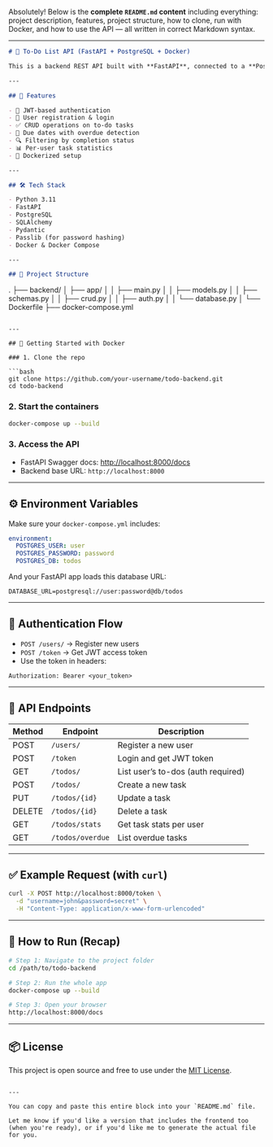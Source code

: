 Absolutely! Below is the **complete `README.md` content** including everything: project description, features, project structure, how to clone, run with Docker, and how to use the API — all written in correct Markdown syntax.

---

```markdown
# 📝 To-Do List API (FastAPI + PostgreSQL + Docker)

This is a backend REST API built with **FastAPI**, connected to a **PostgreSQL** database, and containerized using **Docker**. The API supports user authentication and task management features including creation, update, filtering, sorting, and statistics.

---

## 🚀 Features

- 🔐 JWT-based authentication  
- 👤 User registration & login  
- ✅ CRUD operations on to-do tasks  
- 📅 Due dates with overdue detection  
- 🔍 Filtering by completion status  
- 📊 Per-user task statistics  
- 🐳 Dockerized setup

---

## 🛠️ Tech Stack

- Python 3.11
- FastAPI
- PostgreSQL
- SQLAlchemy
- Pydantic
- Passlib (for password hashing)
- Docker & Docker Compose

---

## 📁 Project Structure

```

.
├── backend/
│   ├── app/
│   │   ├── main.py
│   │   ├── models.py
│   │   ├── schemas.py
│   │   ├── crud.py
│   │   ├── auth.py
│   │   └── database.py
│   └── Dockerfile
├── docker-compose.yml

````

---

## 🐳 Getting Started with Docker

### 1. Clone the repo

```bash
git clone https://github.com/your-username/todo-backend.git
cd todo-backend
````

### 2. Start the containers

```bash
docker-compose up --build
```

### 3. Access the API

* FastAPI Swagger docs: [http://localhost:8000/docs](http://localhost:8000/docs)
* Backend base URL: `http://localhost:8000`

---

## ⚙️ Environment Variables

Make sure your `docker-compose.yml` includes:

```yaml
environment:
  POSTGRES_USER: user
  POSTGRES_PASSWORD: password
  POSTGRES_DB: todos
```

And your FastAPI app loads this database URL:

```
DATABASE_URL=postgresql://user:password@db/todos
```

---

## 🔐 Authentication Flow

* `POST /users/` → Register new users
* `POST /token` → Get JWT access token
* Use the token in headers:

```
Authorization: Bearer <your_token>
```

---

## 📌 API Endpoints

| Method | Endpoint         | Description                        |
| ------ | ---------------- | ---------------------------------- |
| POST   | `/users/`        | Register a new user                |
| POST   | `/token`         | Login and get JWT token            |
| GET    | `/todos/`        | List user’s to-dos (auth required) |
| POST   | `/todos/`        | Create a new task                  |
| PUT    | `/todos/{id}`    | Update a task                      |
| DELETE | `/todos/{id}`    | Delete a task                      |
| GET    | `/todos/stats`   | Get task stats per user            |
| GET    | `/todos/overdue` | List overdue tasks                 |

---

## ✅ Example Request (with `curl`)

```bash
curl -X POST http://localhost:8000/token \
  -d "username=john&password=secret" \
  -H "Content-Type: application/x-www-form-urlencoded"
```

---

## 🧪 How to Run (Recap)

```bash
# Step 1: Navigate to the project folder
cd /path/to/todo-backend

# Step 2: Run the whole app
docker-compose up --build

# Step 3: Open your browser
http://localhost:8000/docs
```

---

## 📦 License

This project is open source and free to use under the [MIT License](LICENSE).

```

---

You can copy and paste this entire block into your `README.md` file.

Let me know if you'd like a version that includes the frontend too (when you're ready), or if you'd like me to generate the actual file for you.
```
